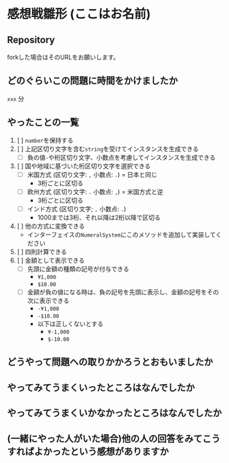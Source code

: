 # 感想戦雛形 (ここはお名前)

## Repository

forkした場合はそのURLをお願いします。

## どのぐらいこの問題に時間をかけましたか

`xxx` 分

## やったことの一覧

1. [ ] `number`を保持する
1. [ ] 上記区切り文字を含む`string`を受けてインスタンスを生成できる
    * [ ] 負の値`-`や桁区切り文字、小数点を考慮してインスタンスを生成できる
1. [ ] 国や地域に基づいた桁区切り文字を選択できる
    * [ ] 米国方式 (区切り文字: `,` 小数点: `.`) = 日本と同じ
        * 3桁ごとに区切る
    * [ ] 欧州方式 (区切り文字: `.` 小数点: `,`) = 米国方式と逆
        * 3桁ごとに区切る
    * [ ] インド方式 (区切り文字; `,` 小数点: `.`)
        * 1000までは3桁、それ以降は2桁以降で区切る
1. [ ] 他の方式に変換できる
    * インターフェイスの`NumeralSystem`にこのメソッドを追加して実装してください
1. [ ] 四則計算できる
1. [ ] 金額として表示できる
    * [ ] 先頭に金額の種類の記号が付与できる
        * `¥1,000`
        * `$10.00`
    * [ ] 金額が負の値になる時は、負の記号を先頭に表示し、金額の記号をその次に表示できる
        * `-¥1,000`
        * `-$10.00`
        * 以下は正しくないとする
            * `¥-1,000`
            * `$-10.00`

## どうやって問題への取りかかろうとおもいましたか

## やってみてうまくいったところはなんでしたか

## やってみてうまくいかなかったところはなんでしたか

## (一緒にやった人がいた場合)他の人の回答をみてこうすればよかったという感想がありますか
